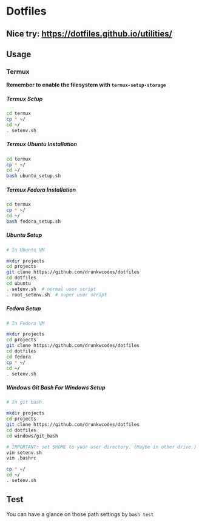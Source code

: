 # Dotfiles

## Nice try: https://dotfiles.github.io/utilities/

## Usage

### Termux

**Remember to enable the filesystem with `termux-setup-storage`**


##### Termux Setup


```bash
cd termux
cp * ~/
cd ~/
. setenv.sh
```


##### Termux Ubuntu Installation


```bash
cd termux
cp * ~/
cd ~/
bash ubuntu_setup.sh
```


##### Termux Fedora Installation


```bash
cd termux
cp * ~/
cd ~/
bash fedora_setup.sh
```


##### Ubuntu Setup


```bash
# In Ubuntu VM

mkdir projects
cd projects
git clone https://github.com/drunkwcodes/dotfiles
cd dotfiles
cd ubuntu
. setenv.sh  # normal user script
. root_setenv.sh  # super user script
```


##### Fedora Setup


```bash
# In Fedora VM

mkdir projects
cd projects
git clone https://github.com/drunkwcodes/dotfiles
cd dotfiles
cd fedora
cp * ~/
cd ~/
. setenv.sh
```

##### Windows Git Bash For Windows Setup


```bash
# In git bash

mkdir projects
cd projects
git clone https://github.com/drunkwcodes/dotfiles
cd dotfiles
cd windows/git_bash

# IMPORTANT: set $HOME to your user directory. (Maybe in other drive.)
vim setenv.sh
vim .bashrc

cp * ~/
cd ~/
. setenv.sh
```



## Test

You can have a glance on those path settings by `bash test`

